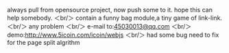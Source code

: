 always pull from opensource project, now push some to it.  hope this can help somebody.
＜br/＞ contain a funny bag module,a tiny game of link-link. 
＜br/＞ any problem
＜br/＞ e-mail to:45030013@qq.com
＜br/＞ demo:http://www.5icoin.com/icoin/webjs
＜br/＞ had some bug need to fix for the page split algrithm

